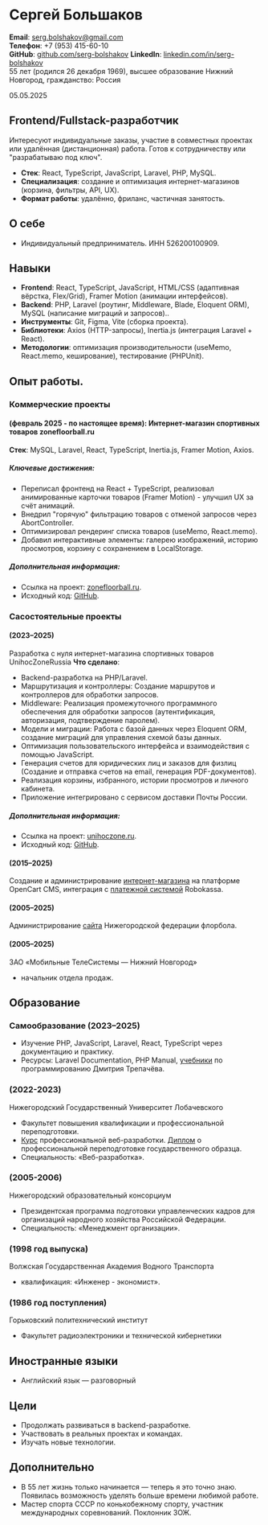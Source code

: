 # Сергей Большаков
**Email**: serg.bolshakov@gmail.com  
**Телефон**: +7 (953) 415-60-10  
**GitHub**: [github.com/serg-bolshakov](https://github.com/serg-bolshakov)
**LinkedIn**: [linkedin.com/in/serg-bolshakov](https://linkedin.com/in/sergei-bolshakov)    
55 лет (родился 26 декабря 1969), высшее образование
Нижний Новгород, гражданство: Россия

05.05.2025

## Frontend/Fullstack-разработчик
Интересуют индивидуальные заказы, участие в совместных проектах или удалённая (дистанционная) работа. Готов к сотрудничеству или "разрабатываю под ключ".
- **Стек**: React, TypeScript, JavaScript, Laravel, PHP, MySQL.
- **Специализация**: создание и оптимизация интернет-магазинов (корзина, фильтры, API, UX).
- **Формат работы**: удалённо, фриланс, частичная занятость.

## О себе
- Индивидуальный предприниматель. ИНН 526200100909.
## Навыки
- **Frontend**: React, TypeScript, JavaScript, HTML/CSS (адаптивная вёрстка, Flex/Grid), Framer  Motion (анимации интерфейсов).
- **Backend**: PHP, Laravel (роутинг, Middleware, Blade, Eloquent ORM), MySQL (написание миграций и запросов)..
- **Инструменты**: Git, Figma, Vite (сборка проекта).
- **Библиотеки**: Axios (HTTP-запросы), Inertia.js (интеграция Laravel + React).
- **Методологии**: оптимизация производительности (useMemo, React.memo, кеширование), тестирование (PHPUnit).

## Опыт работы.
### Коммерческие проекты 
#### (февраль 2025 - по настоящее время): Интернет-магазин спортивных товаров zonefloorball.ru
**Стек**: MySQL, Laravel, React, TypeScript, Inertia.js, Framer Motion, Axios. 
##### Ключевые достижения: 
- Переписал фронтенд на React + TypeScript, реализовал анимированные карточки товаров (Framer Motion) - улучшил UX за счёт анимаций.
- Внедрил "горячую" фильтрацию товаров с отменой запросов через AbortController.
- Оптимизировал рендеринг списка товаров (useMemo, React.memo).
- Добавил интерактивные элементы: галерею изображений, историю просмотров, корзину с сохранением в LocalStorage.
##### Дополнительная информация: 
- Ссылка на проект: [zonefloorball.ru](https://zonefloorball.ru).
- Исходный код: [GitHub](https://github.com/serg-bolshakov/zonefloorball.ru).
### Сасостоятельные проекты 
#### (2023–2025)
Разработка с нуля интернет-магазина спортивных товаров  UnihocZoneRussia 
**Что сделано**:
- Backend-разработка на PHP/Laravel.
- Маршрутизация и контроллеры: Создание маршрутов и контроллеров для обработки запросов.
- Middleware: Реализация промежуточного программного обеспечения для обработки запросов (аутентификация, авторизация, подтверждение паролем).
- Модели и миграции: Работа с базой данных через Eloquent ORM, cоздание миграций для управления схемой базы данных.
- Оптимизация пользовательского интерфейса и взаимодействия с помощью JavaScript.
- Генерация счетов для юридических лиц и заказов для физлиц (Создание и отправка счетов на email, генерация PDF-документов).
- Реализация корзины, избранного, истории просмотров и личного кабинета.
- Приложение интегрировано с сервисом доставки Почты России.
##### Дополнительная информация:
- Ссылка на проект: [unihoczone.ru](https://unihoczone.ru).
- Исходный код: [GitHub](https://github.com/serg-bolshakov/unihoczone.ru).

#### (2015–2025)
Создание и администрирование <a href="https://floorball.nnov.ru/market/floorball-sticks">интернет-магазина</a> на платформе	OpenCart CMS, интеграция с <a href="https://robokassa.com/">платежной системой</a> Robokassa.

#### (2005–2025)
Администрирование <a href="https://floorball.nnov.ru">сайта</a> Нижегородской федерации флорбола.

#### (2005–2025)
ЗАО «Мобильные ТелеСистемы — Нижний Новгород»
- начальник отдела продаж.

## Образование
### Самообразование (2023–2025)
- Изучение PHP, JavaScript, Laravel, React, TypeScript через документацию и практику.
- Ресурсы: Laravel Documentation, PHP Manual, <a href="https://code.mu/ru/">учебники</a> по программированию Дмитрия Трепачёва.

### (2022-2023) 
Нижегородский Государственный Университет Лобачевского
- Факультет повышения квалификации и профессиональной переподготовки. 
- <a href="https://fpk.unn.ru/professionalnaya-veb-razrabotka/">Курс</a> профессиональной веб-разработки. <a href="https://unihoczone.ru/storage/docs/diploma-it-specialist.jpg">Диплом</a> о профессиональной переподготовке государственного образца.
- Специальность: «Веб-разработка».

### (2005-2006) 
Нижегородский образовательный консорциум
- Президентская программа подготовки управленческих кадров для организаций народного хозяйства Российской Федерации.
- Специальность: «Менеджмент организации».

### (1998 год выпуска)
Волжская Государственная Академия Водного Транспорта
- квалификация: «Инженер - экономист».

### (1986 год поступления)
Горьковский политехнический институт
- Факультет радиоэлектроники и технической кибернетики

## Иностранные языки
- Английский язык — разговорный

## Цели
- Продолжать развиваться в backend-разработке.
- Участвовать в реальных проектах и командах.
- Изучать новые технологии.

## Дополнительно
- В 55 лет жизнь только начинается — теперь я это точно знаю. Появилась возможность уделять больше времени любимой работе.
- Мастер спорта СССР по конькобежному спорту, участник международных соревнований. Поклонник ЗОЖ.